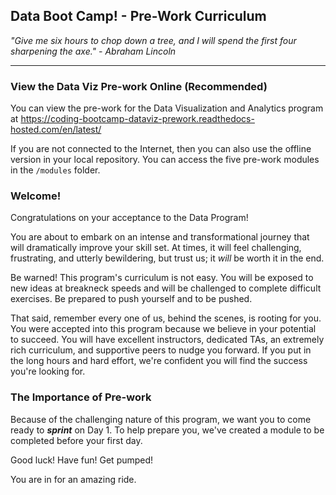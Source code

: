## Data Boot Camp! - Pre-Work Curriculum

_"Give me six hours to chop down a tree, and I will spend the first four sharpening the axe."  - Abraham Lincoln_

---

### View the Data Viz Pre-work Online (Recommended)

You can view the pre-work for the Data Visualization and Analytics program at https://coding-bootcamp-dataviz-prework.readthedocs-hosted.com/en/latest/

If you are not connected to the Internet, then you can also use the offline version in your local repository. You can access the five pre-work modules in the `/modules` folder.

### Welcome!

Congratulations on your acceptance to the Data Program!

You are about to embark on an intense and transformational journey that will dramatically improve your skill set. At times, it will feel challenging, frustrating, and utterly bewildering, but trust us; it _will_ be worth it in the end.

Be warned! This program's curriculum is not easy. You will be exposed to new ideas at breakneck speeds and will be challenged to complete difficult exercises. Be prepared to push yourself and to be pushed.

That said, remember every one of us, behind the scenes, is rooting for you. You were accepted into this program because we believe in your potential to succeed. You will have excellent instructors, dedicated TAs, an extremely rich curriculum, and supportive peers to nudge you forward. If you put in the long hours and hard effort, we're confident you will find the success you're looking for.

### The Importance of Pre-work

Because of the challenging nature of this program, we want you to come ready to _**sprint**_ on Day 1. To help prepare you, we've created a module to be completed before your first day.

Good luck! Have fun! Get pumped!

You are in for an amazing ride.
